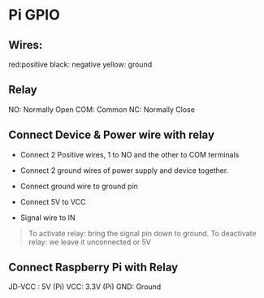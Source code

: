 # Pi GPIO

## Wires:

red:positive
black: negative
yellow: ground

## Relay

NO: Normally Open
COM: Common
NC: Normally Close

## Connect Device & Power wire with relay

- Connect 2 Positive wires, 1 to NO and the other to COM terminals
- Connect 2 ground wires of power supply and device together.

- Connect ground wire to ground pin
- Connect 5V to VCC
- Signal wire to IN

> To activate relay: bring the signal pin down to ground. To deactivate relay: we leave it unconnected or 5V

## Connect Raspberry Pi with Relay

JD-VCC : 5V (Pi)
VCC: 3.3V (Pi)
GND: Ground
